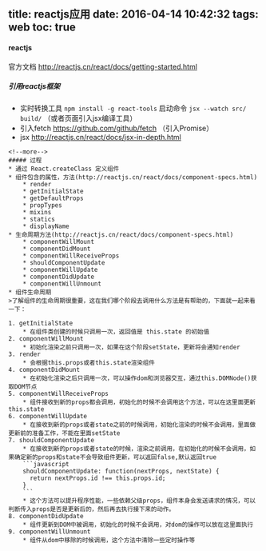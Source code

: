 title: reactjs应用
date: 2016-04-14 10:42:32
tags: web
toc: true
---
#### reactjs
官方文档 http://reactjs.cn/react/docs/getting-started.html
##### 引用reactjs框架
* 实时转换工具 `npm install -g react-tools` 启动命令 `jsx --watch src/ build/` （或者页面引入jsx编译工具）
* 引入fetch https://github.com/github/fetch （引入Promise）
* jsx http://reactjs.cn/react/docs/jsx-in-depth.html
```
<!--more-->
##### 过程
* 通过 React.createClass 定义组件
* 组件包含的属性，方法(http://reactjs.cn/react/docs/component-specs.html)
	* render
	* getInitialState
	* getDefaultProps
	* propTypes
	* mixins
	* statics
	* displayName
* 生命周期方法(http://reactjs.cn/react/docs/component-specs.html)
	* componentWillMount
	* componentDidMount
	* componentWillReceiveProps
	* shouldComponentUpdate
	* componentWillUpdate
	* componentDidUpdate
	* componentWillUnmount
* 组件生命周期
>了解组件的生命周期很重要，这在我们哪个阶段去调用什么方法是有帮助的，下面就一起来看一下：

1. getInitialState
	* 在组件类创建的时候只调用一次，返回值是 this.state 的初始值
2. componentWillMount
	* 初始化渲染之前只调用一次，如果在这个阶段setState，更新将会通知render
3. render
	* 会根据this.props或者this.state渲染组件
4. componentDidMount
	* 在初始化渲染之后只调用一次，可以操作dom和浏览器交互，通过this.DOMNode()获取DOM节点
5. componentWillReceiveProps
	* 组件接收到新的props都会调用，初始化的时候不会调用这个方法，可以在这里面更新this.state
6. componentWillUpdate
	* 在接收到新的props或者state之前的时候调用，初始化渲染的时候不会调用，里面做更新前的准备工作，不能在里面setState
7. shouldComponentUpdate
	* 在接收到新的props或者state的时候，渲染之前调用，在初始化的时候不会调用，如果确定新的props和state不会导致组件更新，可以返回false,默认返回true
	```javascript
	shouldComponentUpdate: function(nextProps, nextState) {
	  return nextProps.id !== this.props.id;
	}
	```
	* 这个方法可以提升程序性能，一些依赖父级props，组件本身会发送请求的情况，可以判断传入props是否是更新后的，然后再去执行接下来的动作。
8. componentDidUpdate
	* 组件更新到DOM中被调用，初始化的时候不会调用，对dom的操作可以放在这里面执行
9. componentWillUnmount
	* 组件从dom中移除的时候调用，这个方法中清除一些定时操作等
